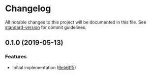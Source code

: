 # Changelog

All notable changes to this project will be documented in this file. See [standard-version](https://github.com/conventional-changelog/standard-version) for commit guidelines.

## 0.1.0 (2019-05-13)


### Features

* Initial implementation ([6eb6ff5](https://github.com/cfware/footer/commit/6eb6ff5))
